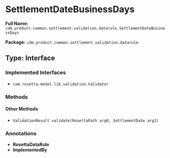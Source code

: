 # SettlementDateBusinessDays

**Full Name:** `cdm.product.common.settlement.validation.datarule.SettlementDateBusinessDays`

**Package:** `cdm.product.common.settlement.validation.datarule`

## Type: Interface

### Implemented Interfaces

- `com.rosetta.model.lib.validation.Validator`

### Methods

#### Other Methods

- `ValidationResult validate(RosettaPath arg0, SettlementDate arg1)`

### Annotations

- **RosettaDataRule**
- **ImplementedBy**

